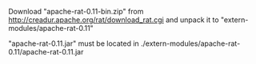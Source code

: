 Download "apache-rat-0.11-bin.zip" from http://creadur.apache.org/rat/download_rat.cgi and unpack it to 
"extern-modules/apache-rat-0.11"

"apache-rat-0.11.jar" must be located in ./extern-modules/apache-rat-0.11/apache-rat-0.11.jar